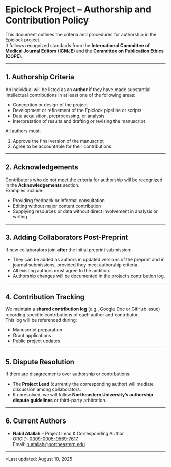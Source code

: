 # Epiclock Project – Authorship and Contribution Policy

This document outlines the criteria and procedures for authorship in the Epiclock project.  
It follows recognized standards from the **International Committee of Medical Journal Editors (ICMJE)** and the **Committee on Publication Ethics (COPE)**.

---

## 1. Authorship Criteria
An individual will be listed as an **author** if they have made substantial intellectual contributions in at least one of the following areas:

- Conception or design of the project  
- Development or refinement of the Epiclock pipeline or scripts  
- Data acquisition, preprocessing, or analysis  
- Interpretation of results and drafting or revising the manuscript  

All authors must:
1. Approve the final version of the manuscript  
2. Agree to be accountable for their contributions

---

## 2. Acknowledgements
Contributors who do not meet the criteria for authorship will be recognized in the **Acknowledgements** section.  
Examples include:
- Providing feedback or informal consultation  
- Editing without major content contribution  
- Supplying resources or data without direct involvement in analysis or writing

---

## 3. Adding Collaborators Post-Preprint
If new collaborators join **after** the initial preprint submission:
- They can be added as authors in updated versions of the preprint and in journal submissions, provided they meet authorship criteria.
- All existing authors must agree to the addition.
- Authorship changes will be documented in the project’s contribution log.

---

## 4. Contribution Tracking
We maintain a **shared contribution log** (e.g., Google Doc or GitHub issue) recording specific contributions of each author and contributor.  
This log will be referenced during:
- Manuscript preparation
- Grant applications
- Public project updates

---

## 5. Dispute Resolution
If there are disagreements over authorship or contributions:
- The **Project Lead** (currently the corresponding author) will mediate discussion among collaborators.
- If unresolved, we will follow **Northeastern University’s authorship dispute guidelines** or third-party arbitration.

---

## 6. Current Authors
- **Nabil Atallah** – Project Lead & Corresponding Author  
  ORCID: [0009-0005-9569-7617](https://orcid.org/0009-0005-9569-7617)  
  Email: n.atallah@northeastern.edu  

---

*Last updated: August 10, 2025
